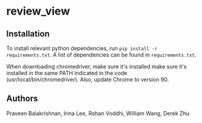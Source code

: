 # review_view

## Installation

To install relevant python dependencies, run `pip install -r requirements.txt`. A list of dependencies can be found in `requirements.txt`.

When downloading chromedriver, make sure it's installed make sure it's installed in the same PATH indicated in the code (usr/local/bin/chromedriver). Also, update Chrome to version 90.

## Authors

Praveen Balakrishnan, Irina Lee, Rohan Voddhi, William Wang, Derek Zhu

